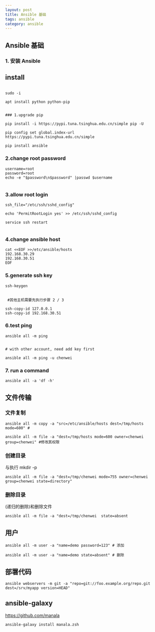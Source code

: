 ```yaml
---
layout: post
title: Ansible 基础
tags: ansible
category: ansible
---
```



## Ansible 基础

### 1. 安装 Ansible

## install 

```

sudo -i

apt install python python-pip 


### 1.upgrade pip

pip install -i https://pypi.tuna.tsinghua.edu.cn/simple pip -U

pip config set global.index-url https://pypi.tuna.tsinghua.edu.cn/simple

pip install ansible

```

###  2.change root password

```
username=root
password=root
echo -e "$password\n$password" |passwd $username
 
```

### 3.allow root login

```
ssh_file="/etc/ssh/sshd_config"

echo 'PermitRootLogin yes' >> /etc/ssh/sshd_config

service ssh restart


```

### 4.change ansible host 


```
cat <<EOF >>/etc/ansible/hosts
192.168.30.29
192.168.30.51
EOF

```

### 5.generate ssh key

```
ssh-keygen 


 #其他主机需要先执行步骤 2 / 3 

ssh-copy-id 127.0.0.1
ssh-copy-id 192.168.30.51

```

### 6.test ping

```
ansible all -m ping


# with other account, need add key first

ansible all -m ping -u chenwei

```
### 7. run a command

```
ansible all -a 'df -h'

```


## 文件传输



###  文件复制

```
ansible all -m copy -a "src=/etc/ansible/hosts dest=/tmp/hosts  mode=600" #

ansible all -m file -a "dest=/tmp/hosts mode=600 owner=chenwei group=chenwei" #修改其权限

```

### 创建目录

与执行 mkdir -p 

```
ansible all -m file -a "dest=/tmp/chenwei mode=755 owner=chenwei group=chenwei state=directory"

```

### 删除目录

(递归的删除)和删除文件

```
ansible all -m file -a "dest=/tmp/chenwei  state=absent
```



## 用户


```
ansible all -m user -a "name=demo password=123" # 添加

ansible all -m user -a "name=demo state=absent" # 删除
```

## 部署代码

```
ansible webservers -m git -a "repo=git://foo.example.org/repo.git dest=/srv/myapp version=HEAD"
```


## ansible-galaxy

https://github.com/manala


```
ansible-galaxy install manala.zsh 

```
